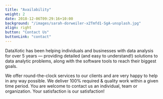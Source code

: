```yaml
---
title: "Availability"
weight: 2
date: 2018-12-06T09:29:16+10:00
background: "/images/sarah-dorweiler-x2Tmfd1-SgA-unsplash.jpg"
align: right
button: "Contact Us"
buttonLink: "contact"
---
```


DataXotic has been helping individuals and businesses with data analysis for over 5 years — providing detailed (and easy to understand!) solutions to data analytic problems, along with the software tools to reach their biggest goals.

We offer round-the-clock services to our clients and are very happy to help in any way possible. We deliver 100% required & quality work within a given time period. You are welcome to contact us an individual, team or organization. Your satisfaction is our satisfaction!

